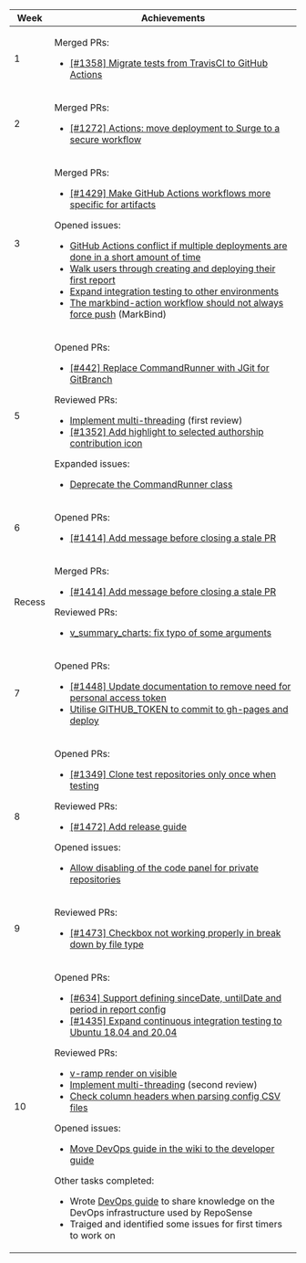 <table class="markbind-table table table-bordered table-striped">
<thead>
<tr>
<th>Week</th>
<th>Achievements</th>
</tr>
</thead>
<tbody>
<tr>
<td>1</td>
<td>

Merged PRs:
- [\[#1358\] Migrate tests from TravisCI to GitHub Actions](https://github.com/reposense/RepoSense/pull/1400)

</td>
</tr>
<tr>
<td>2</td>
<td>

Merged PRs:
- [\[#1272\] Actions: move deployment to Surge to a secure workflow](https://github.com/reposense/RepoSense/pull/1411)

</td>
</tr>
<tr>
<td>3</td>
<td>

Merged PRs:
- [\[#1429\] Make GitHub Actions workflows more specific for artifacts](https://github.com/reposense/RepoSense/pull/1434)

Opened issues:
- [GitHub Actions conflict if multiple deployments are done in a short amount of time](https://github.com/reposense/RepoSense/issues/1429)
- [Walk users through creating and deploying their first report](https://github.com/reposense/RepoSense/issues/1430)
- [Expand integration testing to other environments](https://github.com/reposense/RepoSense/issues/1435)
- [The markbind-action workflow should not always force push](https://github.com/MarkBind/markbind/issues/1461) (MarkBind)

</td>
</tr>
<tr>
<td>5</td>
<td>

Opened PRs:
- [\[#442\] Replace CommandRunner with JGit for GitBranch](https://github.com/reposense/RepoSense/pull/1454)

Reviewed PRs:
- [Implement multi-threading](https://github.com/reposense/RepoSense/pull/1451) (first review)
- [\[#1352\] Add highlight to selected authorship contribution icon](https://github.com/reposense/RepoSense/pull/1453)

Expanded issues:
- [Deprecate the CommandRunner class](https://github.com/reposense/RepoSense/issues/442)

</td>
</tr>
<tr>
<td>6</td>
<td>

Opened PRs:
- [\[#1414\] Add message before closing a stale PR](https://github.com/reposense/RepoSense/pull/1456)

</td>
</tr>
<tr>
<td>Recess</td>
<td>

Merged PRs:
- [\[#1414\] Add message before closing a stale PR](https://github.com/reposense/RepoSense/pull/1456)

Reviewed PRs:
- [v_summary_charts: fix typo of some arguments](https://github.com/reposense/RepoSense/pull/1457)

</td>
</tr>
</tr>
<tr>
<td>7</td>
<td>

Opened PRs:
- [\[#1448\] Update documentation to remove need for personal access token](https://github.com/reposense/RepoSense/pull/1465)
- [Utilise GITHUB_TOKEN to commit to gh-pages and deploy](https://github.com/reposense/publish-RepoSense/pull/9)

</td>
</tr>
</tr>
<tr>
<td>8</td>
<td>

Opened PRs:
- [\[#1349\] Clone test repositories only once when testing](https://github.com/reposense/RepoSense/pull/1478)

Reviewed PRs:
- [\[#1472\] Add release guide](https://github.com/reposense/RepoSense/pull/1474)

Opened issues:
- [Allow disabling of the code panel for private repositories](https://github.com/reposense/RepoSense/issues/1479)

</td>
</tr>
<tr>
<td>9</td>
<td>

Reviewed PRs:
- [\[#1473\] Checkbox not working properly in break down by file type](https://github.com/reposense/RepoSense/pull/1475)

</td>
</tr>
<tr>
<td>10</td>
<td>

Opened PRs:
- [\[#634\] Support defining sinceDate, untilDate and period in report config](https://github.com/reposense/RepoSense/pull/1501)
- [\[#1435\] Expand continuous integration testing to Ubuntu 18.04 and 20.04](https://github.com/reposense/RepoSense/pull/1503)

Reviewed PRs:
- [v-ramp render on visible](https://github.com/reposense/RepoSense/pull/1477)
- [Implement multi-threading](https://github.com/reposense/RepoSense/pull/1451) (second review)
- [Check column headers when parsing config CSV files](https://github.com/reposense/RepoSense/pull/1459)

Opened issues:
- [Move DevOps guide in the wiki to the developer guide](https://github.com/reposense/RepoSense/issues/1493)

Other tasks completed:
- Wrote [DevOps guide](https://github.com/reposense/RepoSense/wiki/DevOps-guide) to share knowledge on the DevOps infrastructure used by RepoSense
- Traiged and identified some issues for first timers to work on

</td>
</tr>
</tbody>
</table>
